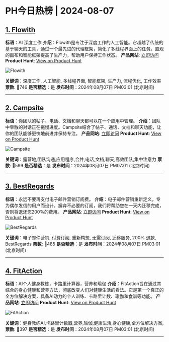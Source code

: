 # PH今日热榜 | 2024-08-07

## [1. Flowith](https://www.producthunt.com/posts/flowith?utm_campaign=producthunt-api&utm_medium=api-v2&utm_source=Application%3A+decohack+%28ID%3A+131684%29)
**标语**：AI 深度工作
**介绍**：Flowith是专注于深度工作的人工智能。它超越了传统的基于聊天的工具，通过一个最先进的代理框架，简化了多线程界面上的任务。直观的画布和智能框架提高了生产力，帮助用户保持工作状态。
**产品网站**: [立即访问](https://www.producthunt.com/r/V7A72RP52JH75M?utm_campaign=producthunt-api&utm_medium=api-v2&utm_source=Application%3A+decohack+%28ID%3A+131684%29)
**Product Hunt**: [View on Product Hunt](https://www.producthunt.com/posts/flowith?utm_campaign=producthunt-api&utm_medium=api-v2&utm_source=Application%3A+decohack+%28ID%3A+131684%29)

![Flowith](https://ph-files.imgix.net/0063b47d-e194-45e4-870d-003e7af045ed.png?auto=format&fit=crop&frame=1&h=512&w=1024)

**关键词**：深度工作, 人工智能, 多线程界面, 智能框架, 生产力, 流程优化, 工作效率
**票数**: 🔺746
**是否精选**：是
**发布时间**：2024年08月07日 PM03:01 (北京时间)

---

## [2. Campsite](https://www.producthunt.com/posts/campsite-4?utm_campaign=producthunt-api&utm_medium=api-v2&utm_source=Application%3A+decohack+%28ID%3A+131684%29)
**标语**：你团队的帖子、电话、文档和聊天都可以在一个应用中管理。
**介绍**：团队中零散的对话正在拖慢进度。Campsite结合了帖子、通话、文档和聊天功能，让你的团队能够更快地前进并保持专注。
**产品网站**: [立即访问](https://www.producthunt.com/r/RSCSX7RBTBA3RS?utm_campaign=producthunt-api&utm_medium=api-v2&utm_source=Application%3A+decohack+%28ID%3A+131684%29)
**Product Hunt**: [View on Product Hunt](https://www.producthunt.com/posts/campsite-4?utm_campaign=producthunt-api&utm_medium=api-v2&utm_source=Application%3A+decohack+%28ID%3A+131684%29)

![Campsite](https://ph-files.imgix.net/a50037ba-619f-4240-aac5-cf0990bfaa99.png?auto=format&fit=crop&frame=1&h=512&w=1024)

**关键词**：露营地,团队沟通,应用程序,合并,电话,文档,聊天,高效团队,集中注意力
**票数**: 🔺599
**是否精选**：是
**发布时间**：2024年08月07日 PM07:01 (北京时间)

---

## [3. BestRegards](https://www.producthunt.com/posts/bestregards?utm_campaign=producthunt-api&utm_medium=api-v2&utm_source=Application%3A+decohack+%28ID%3A+131684%29)
**标语**：永远不要再支付电子邮件营销订阅费。
**介绍**：电子邮件营销重新定义，专为偶尔发信的用户而设计。摒弃不必要的订阅，我们将帮助您在一天内迁移完成，否则将退还您200%的费用。
**产品网站**: [立即访问](https://www.producthunt.com/r/MK3AOPJKJNAFPP?utm_campaign=producthunt-api&utm_medium=api-v2&utm_source=Application%3A+decohack+%28ID%3A+131684%29)
**Product Hunt**: [View on Product Hunt](https://www.producthunt.com/posts/bestregards?utm_campaign=producthunt-api&utm_medium=api-v2&utm_source=Application%3A+decohack+%28ID%3A+131684%29)

![BestRegards](https://ph-files.imgix.net/b216a70f-e777-4b61-baa1-db33a06bdf5e.png?auto=format&fit=crop&frame=1&h=512&w=1024)

**关键词**：电子邮件营销, 付费订阅, 重新构想, 无需订阅, 迁移服务, 200% 退款, BestRegards
**票数**: 🔺485
**是否精选**：是
**发布时间**：2024年08月07日 PM03:01 (北京时间)

---

## [4. FitAction](https://www.producthunt.com/posts/fitaction?utm_campaign=producthunt-api&utm_medium=api-v2&utm_source=Application%3A+decohack+%28ID%3A+131684%29)
**标语**：AI个人健身教练，卡路里计算器，营养和瑜伽
**介绍**：FitAction旨在通过其综合的身心健康和营养方法，彻底改变人们对健康生活的看法。它是第一个真正的全方位解决方案，具备AI动力的个人训练、卡路里计数、瑜伽和食谱等功能。
**产品网站**: [立即访问](https://www.producthunt.com/r/PWUSLLAMKDV4LP?utm_campaign=producthunt-api&utm_medium=api-v2&utm_source=Application%3A+decohack+%28ID%3A+131684%29)
**Product Hunt**: [View on Product Hunt](https://www.producthunt.com/posts/fitaction?utm_campaign=producthunt-api&utm_medium=api-v2&utm_source=Application%3A+decohack+%28ID%3A+131684%29)

![FitAction](https://ph-files.imgix.net/e119e4fa-aecf-4d53-aa35-76620a3bf7b2.jpeg?auto=format&fit=crop&frame=1&h=512&w=1024)

**关键词**：健身教练AI,卡路里计数器,营养,瑜伽,健康生活,身心健康,全方位解决方案,
**票数**: 🔺397
**是否精选**：是
**发布时间**：2024年08月07日 PM03:01 (北京时间)

---

